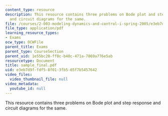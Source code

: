 ```yaml
---
content_type: resource
description: This resource contains three problems on Bode plot and step response
  and circuit diagrams for the same.
file: /courses/2-003-modeling-dynamics-and-control-i-spring-2005/e3eb7d9ffdf58f013fb565f7b5457642_sample_final.pdf
file_type: application/pdf
learning_resource_types:
- Exams
ocw_type: OCWFile
parent_title: Exams
parent_type: CourseSection
parent_uid: 1e55bc20-ff0c-b48c-471a-7869a776e5ab
resourcetype: Document
title: sample_final.pdf
uid: e3eb7d9f-fdf5-8f01-3fb5-65f7b5457642
video_files:
  video_thumbnail_file: null
video_metadata:
  youtube_id: null
---
```

This resource contains three problems on Bode plot and step response and circuit diagrams for the same.

